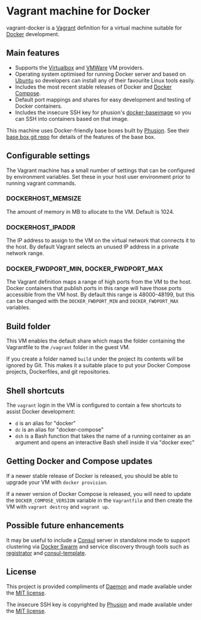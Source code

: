 # Vagrant machine for Docker

vagrant-docker is a [Vagrant](http://www.vagrantup.com/) definition for a virtual machine suitable for [Docker](http://www.docker.com) development.

## Main features

 * Supports the [Virtualbox](https://www.virtualbox.org/) and [VMWare](https://www.vmware.com/) VM providers.
 * Operating system optimised for running Docker server and based on [Ubuntu](http://www.ubuntu.com) so developers can install any of their favourite Linux tools easily.
 * Includes the most recent stable releases of Docker and [Docker Compose](https://docs.docker.com/compose/).
 * Default port mappings and shares for easy development and testing of Docker containers.
 * Includes the insecure SSH key for phusion's [docker-baseimage](https://github.com/phusion/baseimage-docker) so you can SSH into containers based on that image.
 
This machine uses Docker-friendly base boxes built by [Phusion](http://www.phusion.nl/). See their [base box git repo](https://github.com/phusion/open-vagrant-boxes) for details of the features of the base box.

## Configurable settings

The Vagrant machine has a small number of settings that can be configured by environment variables. Set these in your host user environment prior to running vagrant commands.

### DOCKERHOST_MEMSIZE

The amount of memory in MB to allocate to the VM. Default is 1024.

### DOCKERHOST_IPADDR

The IP address to assign to the VM on the virtual network that connects it to the host. By default Vagrant selects an unused IP address in a private network range.

### DOCKER\_FWDPORT\_MIN, DOCKER\_FWDPORT\_MAX

The Vagrant definition maps a range of high ports from the VM to the host. Docker containers that publish ports in this range will have those ports accessible from the VM host. By default this range is 48000-48199, but this can be changed with the `DOCKER_FWDPORT_MIN` and `DOCKER_FWDPORT_MAX` variables.

## Build folder

This VM enables the default share which maps the folder containing the Vagrantfile to the `/vagrant` folder in the guest VM.

If you create a folder named `build` under the project its contents will be ignored by Git. This makes it a suitable place to put your Docker Compose projects, Dockerfiles, and git repositories.

## Shell shortcuts

The `vagrant` login in the VM is configured to contain a few shortcuts to assist Docker development:

- `d` is an alias for "docker"
- `dc` is an alias for "docker-compose"
- `dsh` is a Bash function that takes the name of a running container as an argument and opens an interactive Bash shell inside it via "docker exec"

## Getting Docker and Compose updates

If a newer stable release of Docker is released, you should be able to upgrade your VM with `docker provision`.

If a newer version of Docker Compose is released, you will need to update the `DOCKER_COMPOSE_VERSION`
variable in the `Vagrantfile` and then create the VM with `vagrant destroy` and `vagrant up`.


## Possible future enhancements

It may be useful to include a [Consul](https://www.consul.io/) server in standalone mode to support clustering via [Docker Swarm](https://docs.docker.com/swarm/) and service discovery through tools such as [registrator](https://github.com/gliderlabs/registrator) and [consul-template](https://github.com/hashicorp/consul-template).

## License

This project is provided compliments of [Daemon](http://www.daemon.com.au/) and made available under the [MIT license](LICENSE.txt).

The insecure SSH key is copyrighted by [Phusion](http://www.phusion.nl/) and made available under the [MIT license](image/LICENSE.txt).
